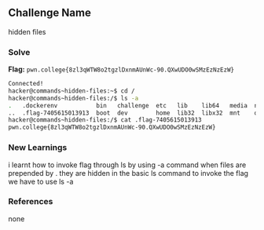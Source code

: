 ## Challenge Name
hidden files

### Solve
**Flag:** `pwn.college{8zl3qWTW8o2tgzlDxnmAUnWc-90.QXwUDO0wSMzEzNzEzW}`

```bash
Connected!
hacker@commands~hidden-files:~$ cd /
hacker@commands~hidden-files:/$ ls -a
.   .dockerenv           bin   challenge  etc   lib    lib64   media  nix  proc  run   srv  tmp  var
..  .flag-7405615013913  boot  dev        home  lib32  libx32  mnt    opt  root  sbin  sys  usr
hacker@commands~hidden-files:/$ cat .flag-7405615013913
pwn.college{8zl3qWTW8o2tgzlDxnmAUnWc-90.QXwUDO0wSMzEzNzEzW}
```

### New Learnings
i learnt how to invoke flag through ls by using -a command 
when files are prepended by . they are hidden in the basic ls command 
to invoke the flag we have to use ls -a

### References 
none
